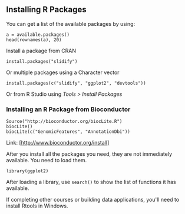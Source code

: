 ## Installing R Packages
You can get a list of the available packages by using:

    a = available.packages()
    head(rownames(a), 20)

Install a package from CRAN

    install.packages("slidify")

Or multiple packages using a Character vector

    install.packages(c("slidify", "ggplot2", "devtools"))

Or from R Studio using _Tools > Install Packages_

### Installing an R Package from Bioconductor
    Source("http://bioconductor.org/biocLite.R")
    biocLite()
    biocLite(c("GenomicFeatures", "AnnotationDbi"))

Link: [http://www.bioconductor.org/install]

After you install all the packages you need, they are not immediately available. You need to load them.

`library(ggplot2)`

After loading a library, use `search()` to show the list of functions it has available.

If completing other courses or building data applications, you'll need to install Rtools in Windows.
